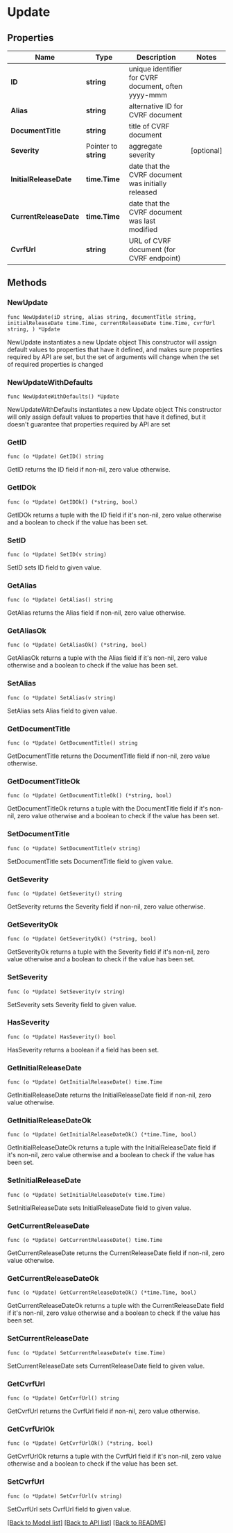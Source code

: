 # Update

## Properties

Name | Type | Description | Notes
------------ | ------------- | ------------- | -------------
**ID** | **string** | unique identifier for CVRF document, often yyyy-mmm | 
**Alias** | **string** | alternative ID for CVRF document | 
**DocumentTitle** | **string** | title of CVRF document | 
**Severity** | Pointer to **string** | aggregate severity | [optional] 
**InitialReleaseDate** | **time.Time** | date that the CVRF document was initially released | 
**CurrentReleaseDate** | **time.Time** | date that the CVRF document was last modified | 
**CvrfUrl** | **string** | URL of CVRF document (for CVRF endpoint) | 

## Methods

### NewUpdate

`func NewUpdate(iD string, alias string, documentTitle string, initialReleaseDate time.Time, currentReleaseDate time.Time, cvrfUrl string, ) *Update`

NewUpdate instantiates a new Update object
This constructor will assign default values to properties that have it defined,
and makes sure properties required by API are set, but the set of arguments
will change when the set of required properties is changed

### NewUpdateWithDefaults

`func NewUpdateWithDefaults() *Update`

NewUpdateWithDefaults instantiates a new Update object
This constructor will only assign default values to properties that have it defined,
but it doesn't guarantee that properties required by API are set

### GetID

`func (o *Update) GetID() string`

GetID returns the ID field if non-nil, zero value otherwise.

### GetIDOk

`func (o *Update) GetIDOk() (*string, bool)`

GetIDOk returns a tuple with the ID field if it's non-nil, zero value otherwise
and a boolean to check if the value has been set.

### SetID

`func (o *Update) SetID(v string)`

SetID sets ID field to given value.


### GetAlias

`func (o *Update) GetAlias() string`

GetAlias returns the Alias field if non-nil, zero value otherwise.

### GetAliasOk

`func (o *Update) GetAliasOk() (*string, bool)`

GetAliasOk returns a tuple with the Alias field if it's non-nil, zero value otherwise
and a boolean to check if the value has been set.

### SetAlias

`func (o *Update) SetAlias(v string)`

SetAlias sets Alias field to given value.


### GetDocumentTitle

`func (o *Update) GetDocumentTitle() string`

GetDocumentTitle returns the DocumentTitle field if non-nil, zero value otherwise.

### GetDocumentTitleOk

`func (o *Update) GetDocumentTitleOk() (*string, bool)`

GetDocumentTitleOk returns a tuple with the DocumentTitle field if it's non-nil, zero value otherwise
and a boolean to check if the value has been set.

### SetDocumentTitle

`func (o *Update) SetDocumentTitle(v string)`

SetDocumentTitle sets DocumentTitle field to given value.


### GetSeverity

`func (o *Update) GetSeverity() string`

GetSeverity returns the Severity field if non-nil, zero value otherwise.

### GetSeverityOk

`func (o *Update) GetSeverityOk() (*string, bool)`

GetSeverityOk returns a tuple with the Severity field if it's non-nil, zero value otherwise
and a boolean to check if the value has been set.

### SetSeverity

`func (o *Update) SetSeverity(v string)`

SetSeverity sets Severity field to given value.

### HasSeverity

`func (o *Update) HasSeverity() bool`

HasSeverity returns a boolean if a field has been set.

### GetInitialReleaseDate

`func (o *Update) GetInitialReleaseDate() time.Time`

GetInitialReleaseDate returns the InitialReleaseDate field if non-nil, zero value otherwise.

### GetInitialReleaseDateOk

`func (o *Update) GetInitialReleaseDateOk() (*time.Time, bool)`

GetInitialReleaseDateOk returns a tuple with the InitialReleaseDate field if it's non-nil, zero value otherwise
and a boolean to check if the value has been set.

### SetInitialReleaseDate

`func (o *Update) SetInitialReleaseDate(v time.Time)`

SetInitialReleaseDate sets InitialReleaseDate field to given value.


### GetCurrentReleaseDate

`func (o *Update) GetCurrentReleaseDate() time.Time`

GetCurrentReleaseDate returns the CurrentReleaseDate field if non-nil, zero value otherwise.

### GetCurrentReleaseDateOk

`func (o *Update) GetCurrentReleaseDateOk() (*time.Time, bool)`

GetCurrentReleaseDateOk returns a tuple with the CurrentReleaseDate field if it's non-nil, zero value otherwise
and a boolean to check if the value has been set.

### SetCurrentReleaseDate

`func (o *Update) SetCurrentReleaseDate(v time.Time)`

SetCurrentReleaseDate sets CurrentReleaseDate field to given value.


### GetCvrfUrl

`func (o *Update) GetCvrfUrl() string`

GetCvrfUrl returns the CvrfUrl field if non-nil, zero value otherwise.

### GetCvrfUrlOk

`func (o *Update) GetCvrfUrlOk() (*string, bool)`

GetCvrfUrlOk returns a tuple with the CvrfUrl field if it's non-nil, zero value otherwise
and a boolean to check if the value has been set.

### SetCvrfUrl

`func (o *Update) SetCvrfUrl(v string)`

SetCvrfUrl sets CvrfUrl field to given value.



[[Back to Model list]](../README.md#documentation-for-models) [[Back to API list]](../README.md#documentation-for-api-endpoints) [[Back to README]](../README.md)


